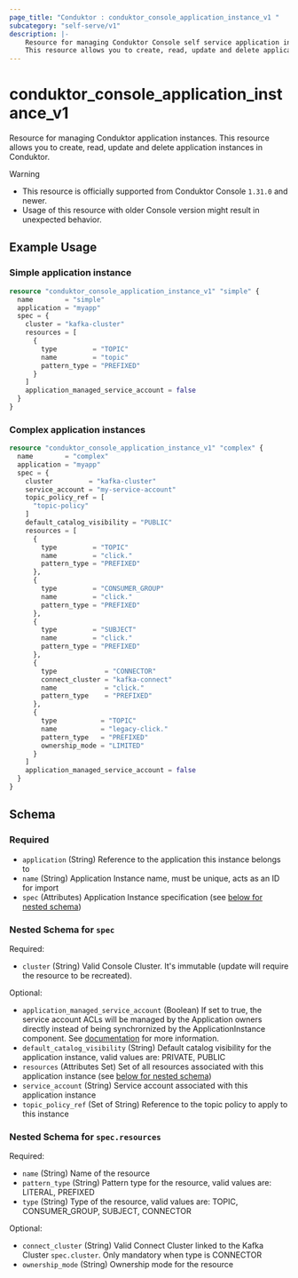 ```yaml
---
page_title: "Conduktor : conduktor_console_application_instance_v1 "
subcategory: "self-serve/v1"
description: |-
    Resource for managing Conduktor Console self service application instances.
    This resource allows you to create, read, update and delete application instances in Conduktor.
---
```


# conduktor_console_application_instance_v1

Resource for managing Conduktor application instances.
This resource allows you to create, read, update and delete application instances in Conduktor.

> [!WARNING]
> - This resource is officially supported from Conduktor Console `1.31.0` and newer.
> - Usage of this resource with older Console version might result in unexpected behavior.

## Example Usage

### Simple application instance
```terraform
resource "conduktor_console_application_instance_v1" "simple" {
  name        = "simple"
  application = "myapp"
  spec = {
    cluster = "kafka-cluster"
    resources = [
      {
        type         = "TOPIC"
        name         = "topic"
        pattern_type = "PREFIXED"
      }
    ]
    application_managed_service_account = false
  }
}
```

### Complex application instances
```terraform
resource "conduktor_console_application_instance_v1" "complex" {
  name        = "complex"
  application = "myapp"
  spec = {
    cluster         = "kafka-cluster"
    service_account = "my-service-account"
    topic_policy_ref = [
      "topic-policy"
    ]
    default_catalog_visibility = "PUBLIC"
    resources = [
      {
        type         = "TOPIC"
        name         = "click."
        pattern_type = "PREFIXED"
      },
      {
        type         = "CONSUMER_GROUP"
        name         = "click."
        pattern_type = "PREFIXED"
      },
      {
        type         = "SUBJECT"
        name         = "click."
        pattern_type = "PREFIXED"
      },
      {
        type            = "CONNECTOR"
        connect_cluster = "kafka-connect"
        name            = "click."
        pattern_type    = "PREFIXED"
      },
      {
        type           = "TOPIC"
        name           = "legacy-click."
        pattern_type   = "PREFIXED"
        ownership_mode = "LIMITED"
      }
    ]
    application_managed_service_account = false
  }
}
```


<!-- schema generated by tfplugindocs -->
## Schema

### Required

- `application` (String) Reference to the application this instance belongs to
- `name` (String) Application Instance name, must be unique, acts as an ID for import
- `spec` (Attributes) Application Instance specification (see [below for nested schema](#nestedatt--spec))

<a id="nestedatt--spec"></a>
### Nested Schema for `spec`

Required:

- `cluster` (String) Valid Console Cluster. It's immutable (update will require the resource to be recreated).

Optional:

- `application_managed_service_account` (Boolean) If set to true, the service account ACLs will be managed by the Application owners directly instead of being synchrornized by the ApplicationInstance component. See [documentation](https://docs.conduktor.io/platform/reference/resource-reference/self-service/#application-managed-service-account) for more information.
- `default_catalog_visibility` (String) Default catalog visibility for the application instance, valid values are: PRIVATE, PUBLIC
- `resources` (Attributes Set) Set of all resources associated with this application instance (see [below for nested schema](#nestedatt--spec--resources))
- `service_account` (String) Service account associated with this application instance
- `topic_policy_ref` (Set of String) Reference to the topic policy to apply to this instance

<a id="nestedatt--spec--resources"></a>
### Nested Schema for `spec.resources`

Required:

- `name` (String) Name of the resource
- `pattern_type` (String) Pattern type for the resource, valid values are: LITERAL, PREFIXED
- `type` (String) Type of the resource, valid values are: TOPIC, CONSUMER_GROUP, SUBJECT, CONNECTOR

Optional:

- `connect_cluster` (String) Valid Connect Cluster linked to the Kafka Cluster `spec.cluster`. Only mandatory when type is CONNECTOR
- `ownership_mode` (String) Ownership mode for the resource




